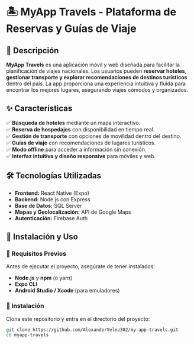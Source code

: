 # 🏝️ MyApp Travels - Plataforma de Reservas y Guías de Viaje  

## 📖 Descripción  
**MyApp Travels** es una aplicación móvil y web diseñada para facilitar la planificación de viajes nacionales. Los usuarios pueden **reservar hoteles, gestionar transporte y explorar recomendaciones de destinos turísticos** dentro del país. La app proporciona una experiencia intuitiva y fluida para encontrar los mejores lugares, asegurando viajes cómodos y organizados.  

## ✨ Características  
✅ **Búsqueda de hoteles** mediante un mapa interactivo.  
✅ **Reserva de hospedajes** con disponibilidad en tiempo real.  
✅ **Gestión de transporte** con opciones de movilidad dentro del destino.  
✅ **Guías de viaje** con recomendaciones de lugares turísticos.  
✅ **Modo offline** para acceder a información sin conexión.  
✅ **Interfaz intuitiva y diseño responsive** para móviles y web.  

## 🛠️ Tecnologías Utilizadas  
- **Frontend:** React Native (Expo)  
- **Backend:** Node.js con Express  
- **Base de Datos:** SQL Server  
- **Mapas y Geolocalización:** API de Google Maps  
- **Autenticación:** Firebase Auth  

## 📲 Instalación y Uso  

### 🔹 Requisitos Previos  
Antes de ejecutar el proyecto, asegúrate de tener instalados:  
- **Node.js** y **npm** (o yarn)  
- **Expo CLI**  
- **Android Studio / Xcode** (para emuladores)  

### 🔹 Instalación  
Clona este repositorio y entra en el directorio del proyecto:  
```sh
git clone https://github.com/AlexanderVelez302/my-app-travels.git
cd myapp-travels

